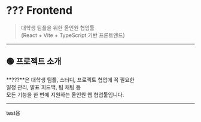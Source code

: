 # ??? Frontend

> 대학생 팀플을 위한 올인원 협업툴  
> (React + Vite + TypeScript 기반 프론트엔드)

---

## 🟢 프로젝트 소개

**???**은 대학생 팀플, 스터디, 프로젝트 협업에 꼭 필요한  
일정 관리, 발표 피드백, 팀 채팅 등  
모든 기능을 한 번에 지원하는 올인원 웹 협업툴입니다.

--- 
test용